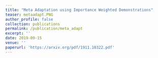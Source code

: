 ```yaml
---
title: "Meta Adaptation using Importance Weighted Demonstrations"
teaser: metaadapt.PNG
author_profile: false
collection: publications
permalink: /publication/meta_adapt
excerpt: ''
date: 2019-09-15
venue: ''
paperurl: 'https://arxiv.org/pdf/1911.10322.pdf'
---
```

